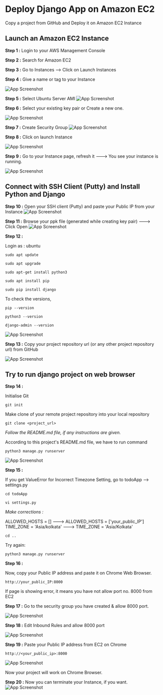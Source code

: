
# Deploy Django App on Amazon EC2
Copy a project from GitHub and Deploy it on Amazon EC2 Instance

##  Launch an Amazon EC2 Instance

**Step 1 :** Login to your AWS Management Console

**Step 2 :** Search for Amazon EC2

**Step 3 :** Go to Instances --> Click on Launch Instances

**Step 4 :** Give a name or tag to your Instance


![App Screenshot](https://github.com/GIRISHBELANI/AWS-MiniProjects/blob/master/1.%20Deploy%20a%20django%20project%20on%20AWS%20EC2%20instance/01.%20Give%20a%20tag%20to%20your%20instance.jpg?raw=true)

**Step 5 :** Select Ubuntu Server AMI
![App Screenshot](https://github.com/GIRISHBELANI/AWS-MiniProjects/blob/master/1.%20Deploy%20a%20django%20project%20on%20AWS%20EC2%20instance/02.%20Select%20Ubuntu%20Server%20AMI.png?raw=true)




**Step 6 :** Select your existing key pair or Create a new one.

![App Screenshot](https://github.com/GIRISHBELANI/AWS-MiniProjects/blob/master/1.%20Deploy%20a%20django%20project%20on%20AWS%20EC2%20instance/03.%20Select%20your%20existing%20key%20or%20create%20new%20one.png?raw=true)


**Step 7 :** Create Security Group
![App Screenshot](https://github.com/GIRISHBELANI/AWS-MiniProjects/blob/master/1.%20Deploy%20a%20django%20project%20on%20AWS%20EC2%20instance/04.%20Create%20a%20security%20group.png?raw=true)

**Step 8 :** Click on launch Instance

![App Screenshot](https://github.com/GIRISHBELANI/AWS-MiniProjects/blob/master/1.%20Deploy%20a%20django%20project%20on%20AWS%20EC2%20instance/05.%20Click%20on%20Launch%20Instance.png?raw=true)

**Step 9 :** Go to your Instance page, refresh it  ---> You see your instance is running. 

![App Screenshot](https://github.com/GIRISHBELANI/AWS-MiniProjects/blob/master/1.%20Deploy%20a%20django%20project%20on%20AWS%20EC2%20instance/06.%20Refresh%20your%20Instance%20page%20and%20your%20instance%20is%20running%20.png?raw=true)

## Connect with SSH Client (Putty) and Install Python and Django
**Step 10 :** Open your SSH client (Putty) and paste your Public IP from your Instance
![App Screenshot](https://github.com/GIRISHBELANI/AWS-MiniProjects/blob/master/1.%20Deploy%20a%20django%20project%20on%20AWS%20EC2%20instance/07.%20Open%20Putty%20and%20paste%20your%20Public%20IP%20from%20Instance.png?raw=true)

**Step 11 :** Browse your ppk file (generated while creating key pair) ---> Click Open
![App Screenshot](https://github.com/GIRISHBELANI/AWS-MiniProjects/blob/master/1.%20Deploy%20a%20django%20project%20on%20AWS%20EC2%20instance/08.%20Browse%20your%20ppk%20file%20and%20Click%20Open.png?raw=true)


**Step 12 :** 

Login as : ubuntu 

```
sudo apt update 
```
```
sudo apt upgrade
```
```
sudo apt-get install python3
```
```
sudo apt install pip
```
```
sudo pip install django
```
To check the versions,
```
pip --version
```
```
python3 --version
```
```
django-admin --version
```

![App Screenshot](https://github.com/GIRISHBELANI/AWS-MiniProjects/blob/master/1.%20Deploy%20a%20django%20project%20on%20AWS%20EC2%20instance/09.%20Accept%20and%20Login%20as%20ubuntu.png?raw=true)

**Step 13 :** Copy your project repository url (or any other project repository url) from GitHub

![App Screenshot](https://github.com/GIRISHBELANI/AWS-MiniProjects/blob/master/1.%20Deploy%20a%20django%20project%20on%20AWS%20EC2%20instance/10.%20copy%20project%20url%20from%20github.png?raw=true)

## Try to run django project on web browser 

**Step 14 :** 

Initialise Git
```
git init
```
Make clone of your remote project repository into your local repository 
```
git clone <project_url>
```
*Follow the README.md file, if any instructions are given.*

According to this project's README.md file, we have to run command

```
python3 manage.py runserver
```


![App Screenshot](https://github.com/GIRISHBELANI/AWS-MiniProjects/blob/master/1.%20Deploy%20a%20django%20project%20on%20AWS%20EC2%20instance/11.%20If%20you%20will%20see%20error%20try%20to%20resolve%20that%20error.png?raw=true)

**Step 15 :**

If you get ValueError for Incorrect Timezone Setting, go to todoApp --> settings.py

```
cd todoApp
```
```
vi settings.py
```
*Make corrections :*

ALLOWED_HOSTS = []	--->     ALLOWED_HOSTS = ['your_public_IP']
TIME_ZONE = 'Asia/kolkata'	--->  TIME_ZONE = 'Asia/Kolkata'


```
cd ..
```

Try again:
```
python3 manage.py runserver
```


**Step 16 :** 

Now, copy your Public IP address and paste it on Chrome Web Browser.
```
http://your_public_IP:8000
```
If page is showing error, it means you have not allow port no. 8000 from EC2

**Step 17 :**
Go to the security group you have created & allow 8000 port.

![App Screenshot](https://github.com/GIRISHBELANI/AWS-MiniProjects/blob/master/1.%20Deploy%20a%20django%20project%20on%20AWS%20EC2%20instance/13.%20Goto%20the%20security%20group%20you%20have%20created%20&%20allow%208000%20port.png?raw=true)

**Step 18 :**
Edit Inbound Rules and allow 8000 port


![App Screenshot](https://github.com/GIRISHBELANI/AWS-MiniProjects/blob/master/1.%20Deploy%20a%20django%20project%20on%20AWS%20EC2%20instance/14.%20Edit%20inbound%20Rules%20and%20allow%208000%20port.png?raw=true)


**Step 19 :**  Paste your Public IP address from EC2 on Chrome

```
http://<your_public_ip>:8000
```

![App Screenshot](https://github.com/GIRISHBELANI/AWS-MiniProjects/blob/master/1.%20Deploy%20a%20django%20project%20on%20AWS%20EC2%20instance/15.%20now%20your%20page%20is%20visible%20and%20you%20can%20use%20that%20app%20now.png?raw=true)

Now your project will work on Chrome Browser.


**Step 20 :** Now you can terminate your Instance, if you want.
![App Screenshot](https://github.com/GIRISHBELANI/AWS-MiniProjects/blob/master/1.%20Deploy%20a%20django%20project%20on%20AWS%20EC2%20instance/16.%20You%20can%20terminate%20EC2%20instance%20If%20you%20want.png?raw=true)
